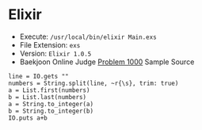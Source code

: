 # Elixir

* Execute: `/usr/local/bin/elixir Main.exs`
* File Extension: `exs`
* Version: `Elixir 1.0.5`
* Baekjoon Online Judge [Problem 1000](https://www.acmicpc.net/problem/1000) Sample Source
````
line = IO.gets ""
numbers = String.split(line, ~r{\s}, trim: true)
a = List.first(numbers)
b = List.last(numbers)
a = String.to_integer(a)
b = String.to_integer(b)
IO.puts a+b
````


